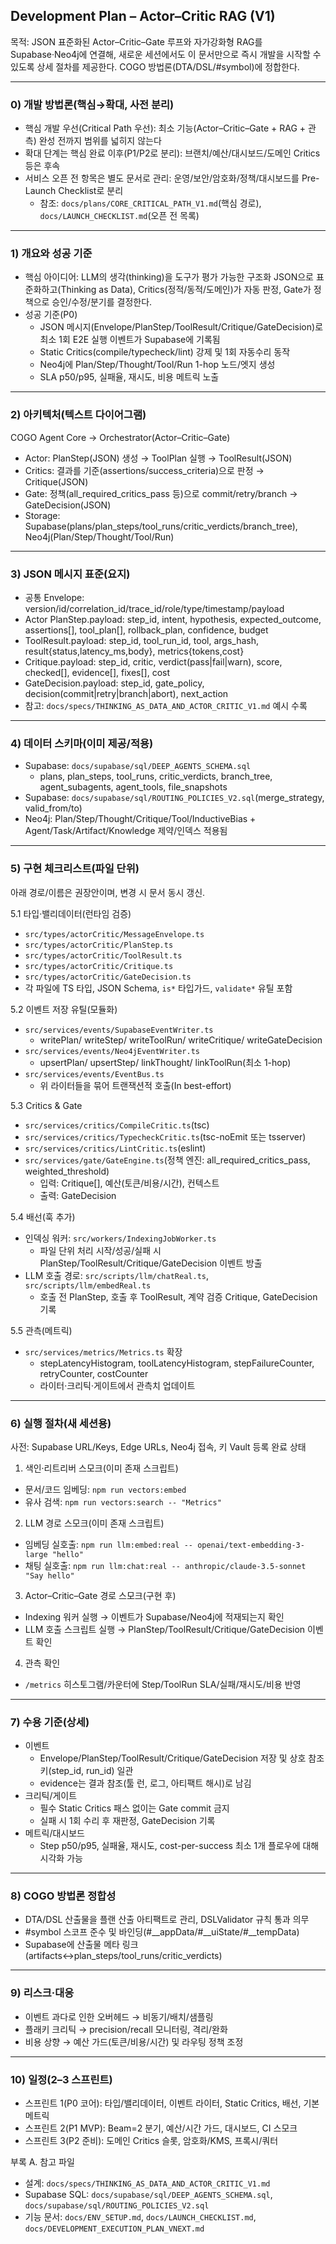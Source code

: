 ## Development Plan – Actor–Critic RAG (V1)

목적: JSON 표준화된 Actor–Critic–Gate 루프와 자가강화형 RAG를 Supabase·Neo4j에 연결해, 새로운 세션에서도 이 문서만으로 즉시 개발을 시작할 수 있도록 상세 절차를 제공한다. COGO 방법론(DTA/DSL/#symbol)에 정합한다.

---

### 0) 개발 방법론(핵심→확대, 사전 분리)
- 핵심 개발 우선(Critical Path 우선): 최소 기능(Actor–Critic–Gate + RAG + 관측) 완성 전까지 범위를 넓히지 않는다
- 확대 단계는 핵심 완료 이후(P1/P2로 분리): 브랜치/예산/대시보드/도메인 Critics 등은 후속
- 서비스 오픈 전 항목은 별도 문서로 관리: 운영/보안/암호화/정책/대시보드를 Pre-Launch Checklist로 분리
  - 참조: `docs/plans/CORE_CRITICAL_PATH_V1.md`(핵심 경로), `docs/LAUNCH_CHECKLIST.md`(오픈 전 목록)

---

### 1) 개요와 성공 기준
- 핵심 아이디어: LLM의 생각(thinking)을 도구가 평가 가능한 구조화 JSON으로 표준화하고(Thinking as Data), Critics(정적/동적/도메인)가 자동 판정, Gate가 정책으로 승인/수정/분기를 결정한다.
- 성공 기준(P0)
  - JSON 메시지(Envelope/PlanStep/ToolResult/Critique/GateDecision)로 최소 1회 E2E 실행 이벤트가 Supabase에 기록됨
  - Static Critics(compile/typecheck/lint) 강제 및 1회 자동수리 동작
  - Neo4j에 Plan/Step/Thought/Tool/Run 1-hop 노드/엣지 생성
  - SLA p50/p95, 실패율, 재시도, 비용 메트릭 노출

---

### 2) 아키텍처(텍스트 다이어그램)
COGO Agent Core → Orchestrator(Actor–Critic–Gate)
- Actor: PlanStep(JSON) 생성 → ToolPlan 실행 → ToolResult(JSON)
- Critics: 결과를 기준(assertions/success_criteria)으로 판정 → Critique(JSON)
- Gate: 정책(all_required_critics_pass 등)으로 commit/retry/branch → GateDecision(JSON)
- Storage: Supabase(plans/plan_steps/tool_runs/critic_verdicts/branch_tree), Neo4j(Plan/Step/Thought/Tool/Run)

---

### 3) JSON 메시지 표준(요지)
- 공통 Envelope: version/id/correlation_id/trace_id/role/type/timestamp/payload
- Actor PlanStep.payload: step_id, intent, hypothesis, expected_outcome, assertions[], tool_plan[], rollback_plan, confidence, budget
- ToolResult.payload: step_id, tool_run_id, tool, args_hash, result{status,latency_ms,body}, metrics{tokens,cost}
- Critique.payload: step_id, critic, verdict(pass|fail|warn), score, checked[], evidence[], fixes[], cost
- GateDecision.payload: step_id, gate_policy, decision(commit|retry|branch|abort), next_action
- 참고: `docs/specs/THINKING_AS_DATA_AND_ACTOR_CRITIC_V1.md` 예시 수록

---

### 4) 데이터 스키마(이미 제공/적용)
- Supabase: `docs/supabase/sql/DEEP_AGENTS_SCHEMA.sql`
  - plans, plan_steps, tool_runs, critic_verdicts, branch_tree, agent_subagents, agent_tools, file_snapshots
- Supabase: `docs/supabase/sql/ROUTING_POLICIES_V2.sql`(merge_strategy, valid_from/to)
- Neo4j: Plan/Step/Thought/Critique/Tool/InductiveBias + Agent/Task/Artifact/Knowledge 제약/인덱스 적용됨

---

### 5) 구현 체크리스트(파일 단위)
아래 경로/이름은 권장안이며, 변경 시 문서 동시 갱신.

5.1 타입·밸리데이터(런타임 검증)
- `src/types/actorCritic/MessageEnvelope.ts`
- `src/types/actorCritic/PlanStep.ts`
- `src/types/actorCritic/ToolResult.ts`
- `src/types/actorCritic/Critique.ts`
- `src/types/actorCritic/GateDecision.ts`
- 각 파일에 TS 타입, JSON Schema, `is*` 타입가드, `validate*` 유틸 포함

5.2 이벤트 저장 유틸(모듈화)
- `src/services/events/SupabaseEventWriter.ts`
  - writePlan/ writeStep/ writeToolRun/ writeCritique/ writeGateDecision
- `src/services/events/Neo4jEventWriter.ts`
  - upsertPlan/ upsertStep/ linkThought/ linkToolRun(최소 1-hop)
- `src/services/events/EventBus.ts`
  - 위 라이터들을 묶어 트랜잭션적 호출(In best-effort)

5.3 Critics & Gate
- `src/services/critics/CompileCritic.ts`(tsc)
- `src/services/critics/TypecheckCritic.ts`(tsc-noEmit 또는 tsserver)
- `src/services/critics/LintCritic.ts`(eslint)
- `src/services/gate/GateEngine.ts`(정책 엔진: all_required_critics_pass, weighted_threshold)
  - 입력: Critique[], 예산(토큰/비용/시간), 컨텍스트
  - 출력: GateDecision

5.4 배선(훅 추가)
- 인덱싱 워커: `src/workers/IndexingJobWorker.ts`
  - 파일 단위 처리 시작/성공/실패 시 PlanStep/ToolResult/Critique/GateDecision 이벤트 방출
- LLM 호출 경로: `src/scripts/llm/chatReal.ts`, `src/scripts/llm/embedReal.ts`
  - 호출 전 PlanStep, 호출 후 ToolResult, 계약 검증 Critique, GateDecision 기록

5.5 관측(메트릭)
- `src/services/metrics/Metrics.ts` 확장
  - stepLatencyHistogram, toolLatencyHistogram, stepFailureCounter, retryCounter, costCounter
  - 라이터·크리틱·게이트에서 관측치 업데이트

---

### 6) 실행 절차(새 세션용)
사전: Supabase URL/Keys, Edge URLs, Neo4j 접속, 키 Vault 등록 완료 상태

1. 색인·리트리버 스모크(이미 존재 스크립트)
- 문서/코드 임베딩: `npm run vectors:embed`
- 유사 검색: `npm run vectors:search -- "Metrics"`

2. LLM 경로 스모크(이미 존재 스크립트)
- 임베딩 실호출: `npm run llm:embed:real -- openai/text-embedding-3-large "hello"`
- 채팅 실호출: `npm run llm:chat:real -- anthropic/claude-3.5-sonnet "Say hello"`

3. Actor–Critic–Gate 경로 스모크(구현 후)
- Indexing 워커 실행 → 이벤트가 Supabase/Neo4j에 적재되는지 확인
- LLM 호출 스크립트 실행 → PlanStep/ToolResult/Critique/GateDecision 이벤트 확인

4. 관측 확인
- `/metrics` 히스토그램/카운터에 Step/ToolRun SLA/실패/재시도/비용 반영

---

### 7) 수용 기준(상세)
- 이벤트
  - Envelope/PlanStep/ToolResult/Critique/GateDecision 저장 및 상호 참조 키(step_id, run_id) 일관
  - evidence는 결과 참조(툴 런, 로그, 아티팩트 해시)로 남김
- 크리틱/게이트
  - 필수 Static Critics 패스 없이는 Gate commit 금지
  - 실패 시 1회 수리 후 재판정, GateDecision 기록
- 메트릭/대시보드
  - Step p50/p95, 실패율, 재시도, cost-per-success 최소 1개 플로우에 대해 시각화 가능

---

### 8) COGO 방법론 정합성
- DTA/DSL 산출물을 플랜 산출 아티팩트로 관리, DSLValidator 규칙 통과 의무
- #symbol 스코프 준수 및 바인딩(#__appData/#__uiState/#__tempData)
- Supabase에 산출물 메타 링크(artifacts↔plan_steps/tool_runs/critic_verdicts)

---

### 9) 리스크·대응
- 이벤트 과다로 인한 오버헤드 → 비동기/배치/샘플링
- 플래키 크리틱 → precision/recall 모니터링, 격리/완화
- 비용 상향 → 예산 가드(토큰/비용/시간) 및 라우팅 정책 조정

---

### 10) 일정(2–3 스프린트)
- 스프린트 1(P0 코어): 타입/밸리데이터, 이벤트 라이터, Static Critics, 배선, 기본 메트릭
- 스프린트 2(P1 MVP): Beam=2 분기, 예산/시간 가드, 대시보드, CI 스모크
- 스프린트 3(P2 준비): 도메인 Critics 슬롯, 암호화/KMS, 프록시/쿼터

부록 A. 참고 파일
- 설계: `docs/specs/THINKING_AS_DATA_AND_ACTOR_CRITIC_V1.md`
- Supabase SQL: `docs/supabase/sql/DEEP_AGENTS_SCHEMA.sql`, `docs/supabase/sql/ROUTING_POLICIES_V2.sql`
- 기능 문서: `docs/ENV_SETUP.md`, `docs/LAUNCH_CHECKLIST.md`, `docs/DEVELOPMENT_EXECUTION_PLAN_VNEXT.md`


